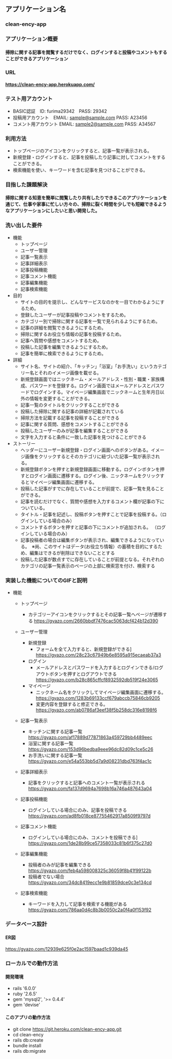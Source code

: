 ## アプリケーション名
### clean-ency-app

### アプリケーション概要
#### 掃除に関する記事を閲覧するだけでなく、ログインすると投稿やコメントもすることができるアプリケーション

### URL
#### <https://clean-ency-app.herokuapp.com/>

### テスト用アカウント
- BASIC認証　ID: furima29342　PASS: 29342　
- 投稿用アカウント　EMAIL: sample@sample.com PASS: A23456
- コメント用アカウント EMAIL: sample2@sample.com PASS: A34567

### 利用方法
- トップページのアイコンをクリックすると、記事一覧が表示される。
- 新規登録・ログインすると、記事を投稿したり記事に対してコメントをすることができる。
- 検索機能を使い、キーワードを含む記事を見つけることができる。

### 目指した課題解決
#### 掃除に関する知恵を簡単に閲覧したり共有したりできるこのアプリケーションを通じて、仕事や家事に忙しい方々の、掃除に裂く時間を少しでも短縮できるようなアプリケーションにしたいと思い開発した。

### 洗い出した要件
- 機能
    - トップページ
    - ユーザー管理
    - 記事一覧表示
    - 記事詳細表示
    - 記事投稿機能
    - 記事コメント機能
    - 記事編集機能
    - 記事検索機能
- 目的
    - サイトの目的を提示し、どんなサービスなのかを一目でわかるようにするため。
    - 登録したユーザーが記事投稿やコメントをするため。
    - カテゴリー別で掃除に関する記事を一覧で見られるようにするため。
    - 記事の詳細を閲覧できるようにするため。
    - 掃除に関するお役立ち情報の記事を投稿するため。
    - 記事へ質問や感想をコメントするため。
    - 投稿した記事を編集できるようにするため。
    - 記事を簡単に検索できるようにするため。
- 詳細
    - サイト名、サイトの紹介、「キッチン」「浴室」「お手洗い」というカテゴリー名とそれのイメージ画像を載せる。
    - 新規登録画面ではニックネーム・メールアドレス・性別・職業・家族構成、パスワードを登録する。ログイン画面ではメールアドレスとパスワードでログインする。マイページ編集画面でニックネームと生年月日以外の情報を変更することができる。
    - 記事一覧のタイトルをクリックすることができる
    - 投稿した掃除に関する記事の詳細が記載されている
    - 掃除方法を記載する記事を投稿することができる
    - 記事に関する質問、感想をコメントすることができる
    - 投稿したユーザーのみが記事を編集することができる
    - 文字を入力すると条件に一致した記事を見つけることができる
- ストーリー
    - ヘッダーにユーザー新規登録・ログイン画面へのボタンがある。イメージ画像をクリックするとそのカテゴリに紐づいた記事一覧が表示される。
    - 新規登録ボタンを押すと新規登録画面に移動する。ログインボタンを押すとログイン画面に遷移する。ログイン後、ニックネームをクリックするとマイページ編集画面に遷移する。
    - 投稿した記事がすでに存在していることが前提で、記事一覧を見ることができる。
    - 記事を読むだけでなく、質問や感想を入力するコメント欄が記事の下についている。
    - タイトル・記事を記述し、投稿ボタンを押すことで記事を投稿する。（ログインしている場合のみ）
    - コメントするボタンを押すと記事の下にコメントが追加される。
    （ログインしている場合のみ）
    - 記事投稿者の場合は編集ボタンが表示され、編集できるようになっている。　※尚、このサイトはデータ(お役立ち情報）の蓄積を目的にするため、編集はできるが削除はできないこととする
    - 投稿した記事が数点すでに存在していることが前提となる。それぞれのカテゴリの記事一覧表示のページの上部に検索窓を付け、検索する


### 実装した機能についてのGIFと説明
- 機能
    - トップページ
      - カテゴリーアイコンをクリックするとその記事一覧へページが遷移する
      https://gyazo.com/2660bbdf7476cac5063dcf424b12d390
    - ユーザー管理
      - 新規登録
        - フォームを全て入力すると、新規登録ができる]
      https://gyazo.com/28c23c67949b6e8595a915ecaeab37a3
      - ログイン
        - メールアドレスとパスワードを入力するとログインできる/ログアウトボタンを押すとログアウトできる
        https://gyazo.com/b28c865cffcf8932592db519f24e3065
      - マイページ
        - ニックネーム名をクリックしてマイページ編集画面に遷移する。
        https://gyazo.com/1283b69133ccf679abccb75846cb9205
        - 変更内容を登録すると修正できる。
        https://gyazo.com/ab0786af3eef38f5b258dc316e8198f6

    - 記事一覧表示
      - キッチンに関する記事一覧
      https://gyazo.com/af17889d77871863a459729bb4489eec
      - 浴室に関する記事一覧
      https://gyazo.com/153d96bedba9eee96dc82d09c1ce5c26
      - お手洗いに関する記事一覧
      https://gyazo.com/e54a553bb5d7a9d08231dbd763f4ac1c
    - 記事詳細表示
      - 記事をクリックすると記事へのコメント一覧が表示される
      https://gyazo.com/fa137d9694a7698b16a746a487643a04
    - 記事投稿機能
      - ログインしている場合にのみ、記事を投稿できる
      https://gyazo.com/ad8fb018ce87755462917a8509f9797d
    - 記事コメント機能
      - ログインしている場合にのみ、コメントを投稿できる] https://gyazo.com/1de28b99ce57358033c81b6f375c27d0
    - 記事編集機能
      - 投稿者のみが記事を編集できる
      https://gyazo.com/feb4a598008325c36059f8b41f99122b
      - 投稿者でない場合
      https://gyazo.com/34dc8419ecc1e9b81859dce0c3e134cd
    - 記事検索機能
      - キーワードを入力して記事を検索する機能がある
      https://gyazo.com/786aa0d4c8b3b0050c2a0f4a0f153f92

### データベース設計 
#### ER図
https://gyazo.com/12939e625f0e2ac1597baad1c939da45

### ローカルでの動作方法
#### 開発環境
- rails '6.0.0'
- ruby '2.6.5'
- gem 'mysql2', '>= 0.4.4'
- gem 'devise'

#### このアプリの動作方法
- git clone https://git.heroku.com/clean-ency-app.git
- cd clean-ency
- rails db:create
- bundle install
- rails db:migrate